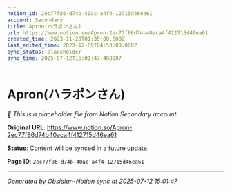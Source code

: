 ```yaml
---
notion_id: 2ec77f86-d74b-40ac-a4f4-12715d46ea61
account: Secondary
title: Apron(ハラポンさん)
url: https://www.notion.so/Apron-2ec77f86d74b40aca4f412715d46ea61
created_time: 2023-11-20T01:35:00.000Z
last_edited_time: 2023-12-09T04:53:00.000Z
sync_status: placeholder
sync_time: 2025-07-12T15:01:47.408087
---
```


# Apron(ハラポンさん)

*🔄 This is a placeholder file from Notion Secondary account.*

**Original URL**: https://www.notion.so/Apron-2ec77f86d74b40aca4f412715d46ea61

**Status**: Content will be synced in a future update.

**Page ID**: `2ec77f86-d74b-40ac-a4f4-12715d46ea61`

---

*Generated by Obsidian-Notion sync at 2025-07-12 15:01:47*
